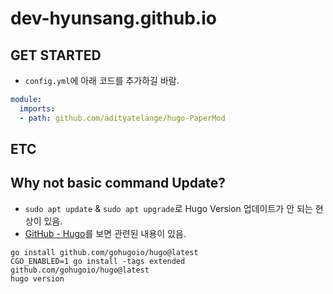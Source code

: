 # dev-hyunsang.github.io

## GET STARTED
- `config.yml`에 아래 코드를 추가하길 바람.

```yml
module:
  imports:
  - path: github.com/adityatelange/hugo-PaperMod
```

## ETC

## Why not basic command Update?
- `sudo apt update` & `sudo apt upgrade`로 Hugo Version 업데이트가 안 되는 현상이 있음.
- [GitHub - Hugo](https://github.com/gohugoio/hugo)를 보면 관련된 내용이 있음.

```shell
go install github.com/gohugoio/hugo@latest
CGO_ENABLED=1 go install -tags extended github.com/gohugoio/hugo@latest
hugo version
```